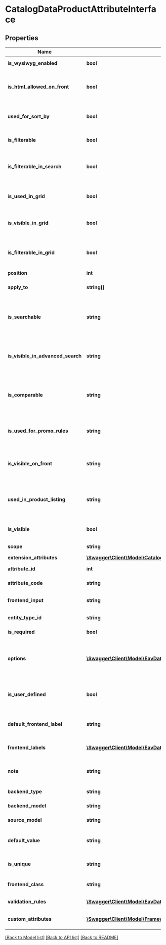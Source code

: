 # CatalogDataProductAttributeInterface

## Properties
Name | Type | Description | Notes
------------ | ------------- | ------------- | -------------
**is_wysiwyg_enabled** | **bool** | WYSIWYG flag | [optional] 
**is_html_allowed_on_front** | **bool** | The HTML tags are allowed on the frontend | [optional] 
**used_for_sort_by** | **bool** | It is used for sorting in product listing | [optional] 
**is_filterable** | **bool** | It used in layered navigation | [optional] 
**is_filterable_in_search** | **bool** | It is used in search results layered navigation | [optional] 
**is_used_in_grid** | **bool** | It is used in catalog product grid | [optional] 
**is_visible_in_grid** | **bool** | It is visible in catalog product grid | [optional] 
**is_filterable_in_grid** | **bool** | It is filterable in catalog product grid | [optional] 
**position** | **int** | Position | [optional] 
**apply_to** | **string[]** | Apply to value for the element | [optional] 
**is_searchable** | **string** | The attribute can be used in Quick Search | [optional] 
**is_visible_in_advanced_search** | **string** | The attribute can be used in Advanced Search | [optional] 
**is_comparable** | **string** | The attribute can be compared on the frontend | [optional] 
**is_used_for_promo_rules** | **string** | The attribute can be used for promo rules | [optional] 
**is_visible_on_front** | **string** | The attribute is visible on the frontend | [optional] 
**used_in_product_listing** | **string** | The attribute can be used in product listing | [optional] 
**is_visible** | **bool** | Attribute is visible on frontend. | [optional] 
**scope** | **string** | Attribute scope | [optional] 
**extension_attributes** | [**\Swagger\Client\Model\CatalogDataEavAttributeExtensionInterface**](CatalogDataEavAttributeExtensionInterface.md) |  | [optional] 
**attribute_id** | **int** | Id of the attribute. | [optional] 
**attribute_code** | **string** | Code of the attribute. | 
**frontend_input** | **string** | HTML for input element. | 
**entity_type_id** | **string** | Entity type id | [optional] 
**is_required** | **bool** | Attribute is required. | 
**options** | [**\Swagger\Client\Model\EavDataAttributeOptionInterface[]**](EavDataAttributeOptionInterface.md) | Options of the attribute (key &#x3D;&gt; value pairs for select) | [optional] 
**is_user_defined** | **bool** | Current attribute has been defined by a user. | [optional] 
**default_frontend_label** | **string** | Frontend label for default store | [optional] 
**frontend_labels** | [**\Swagger\Client\Model\EavDataAttributeFrontendLabelInterface[]**](EavDataAttributeFrontendLabelInterface.md) | Frontend label for each store | 
**note** | **string** | The note attribute for the element. | [optional] 
**backend_type** | **string** | Backend type. | [optional] 
**backend_model** | **string** | Backend model | [optional] 
**source_model** | **string** | Source model | [optional] 
**default_value** | **string** | Default value for the element. | [optional] 
**is_unique** | **string** | This is a unique attribute | [optional] 
**frontend_class** | **string** | Frontend class of attribute | [optional] 
**validation_rules** | [**\Swagger\Client\Model\EavDataAttributeValidationRuleInterface[]**](EavDataAttributeValidationRuleInterface.md) | Validation rules. | [optional] 
**custom_attributes** | [**\Swagger\Client\Model\FrameworkAttributeInterface[]**](FrameworkAttributeInterface.md) | Custom attributes values. | [optional] 

[[Back to Model list]](../README.md#documentation-for-models) [[Back to API list]](../README.md#documentation-for-api-endpoints) [[Back to README]](../README.md)


